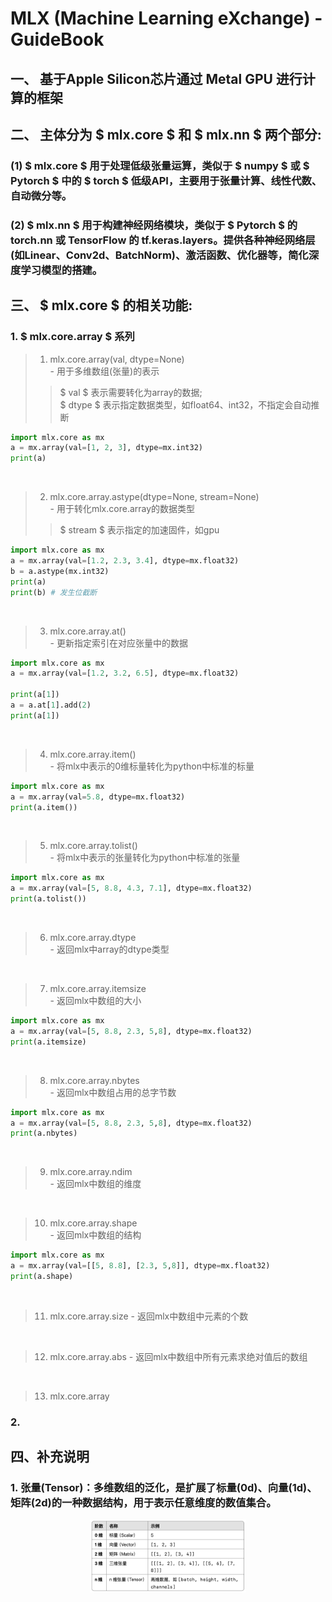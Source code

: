 # MLX (Machine Learning eXchange) - GuideBook

## 一、 基于Apple Silicon芯片通过 Metal GPU 进行计算的框架

## 二、 主体分为 $ mlx.core $ 和 $ mlx.nn $ 两个部分: 
### (1) $ mlx.core $ 用于处理**低级张量运算**，类似于 $ numpy $ 或 $ Pytorch $ 中的 $ torch $ 低级API，主要用于张量计算、线性代数、自动微分等。
### (2) $ mlx.nn $ 用于**构建神经网络模块**，类似于 $ Pytorch $ 的 torch.nn 或 TensorFlow 的 tf.keras.layers。提供各种神经网络层 (如Linear、Conv2d、BatchNorm)、激活函数、优化器等，简化深度学习模型的搭建。

## 三、 $ mlx.core $ 的相关功能:
### 1. $ mlx.core.array $ 系列
> 1. mlx.core.array(val, dtype=None)  
> \- 用于多维数组(张量)的表示
>> $ val $ 表示需要转化为array的数据;  
>> $ dtype $ 表示指定数据类型，如float64、int32，不指定会自动推断
```python
import mlx.core as mx
a = mx.array(val=[1, 2, 3], dtype=mx.int32)
print(a)
```
<br>

> 2. mlx.core.array.astype(dtype=None, stream=None)  
> \- 用于转化mlx.core.array的数据类型
>> $ stream $ 表示指定的加速固件，如gpu
```python
import mlx.core as mx
a = mx.array(val=[1.2, 2.3, 3.4], dtype=mx.float32)
b = a.astype(mx.int32)
print(a)
print(b) # 发生位截断
```
<br>

> 3. mlx.core.array.at()  
> \- 更新指定索引在对应张量中的数据
```python
import mlx.core as mx
a = mx.array(val=[1.2, 3.2, 6.5], dtype=mx.float32)

print(a[1])
a = a.at[1].add(2)
print(a[1])
```
<br>

> 4. mlx.core.array.item()  
> \- 将mlx中表示的0维标量转化为python中标准的标量
```python
import mlx.core as mx
a = mx.array(val=5.8, dtype=mx.float32)
print(a.item())
```
<br>

> 5. mlx.core.array.tolist()  
> \- 将mlx中表示的张量转化为python中标准的张量
```python
import mlx.core as mx
a = mx.array(val=[5, 8.8, 4.3, 7.1], dtype=mx.float32)
print(a.tolist())
```
<br>

> 6. mlx.core.array.dtype  
> \- 返回mlx中array的dtype类型

<br>

> 7. mlx.core.array.itemsize  
> \- 返回mlx中数组的大小
```python
import mlx.core as mx
a = mx.array(val=[5, 8.8, 2.3, 5,8], dtype=mx.float32)
print(a.itemsize)
```
<br>

> 8. mlx.core.array.nbytes  
> \- 返回mlx中数组占用的总字节数
```python
import mlx.core as mx
a = mx.array(val=[5, 8.8, 2.3, 5,8], dtype=mx.float32)
print(a.nbytes)
```
<br>

> 9. mlx.core.array.ndim  
> \- 返回mlx中数组的维度

<br>

> 10. mlx.core.array.shape  
> \- 返回mlx中数组的结构
```python
import mlx.core as mx
a = mx.array(val=[[5, 8.8], [2.3, 5,8]], dtype=mx.float32)
print(a.shape)
```
<br>

> 11. mlx.core.array.size
> \- 返回mlx中数组中元素的个数

<br>

> 12. mlx.core.array.abs
> \- 返回mlx中数组中所有元素求绝对值后的数组

<br>

> 13. mlx.core.array

### 2.  

## 四、补充说明
### 1. 张量(Tensor)：多维数组的泛化，是扩展了标量(0d)、向量(1d)、矩阵(2d)的一种数据结构，用于表示任意维度的数值集合。
<p align="center">
  <img src="./Photos/Tensor_img.png" alt="Tensor_img" width="250">
</p>